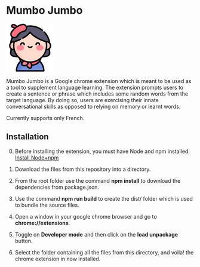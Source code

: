 # Mumbo Jumbo

![French Speaker](assets/icon128.png)

Mumbo Jumbo is a Google chrome extension which is meant to be used as a tool to supplement language learning. The extension prompts users to create a sentence or phrase which includes some random words from the target language. By doing so, users are exercising their innate conversational skills as opposed to relying on memory or learnt words.


Currently supports only French.

## Installation

0. Before installing the extension, you must have Node and npm installed. [Install Node+npm](https://nodejs.org/)

1. Download the files from this repository into a directory.

2. From the root folder use the command **npm install** to download the dependencies from package.json.

3. Use the command **npm run build** to create the dist/ folder which is used to bundle the source files.

4. Open a window in your google chrome browser and go to **chrome://extensions**.

5. Toggle on **Developer mode** and then click on the **load unpackage** button.

6. Select the folder containing all the files from this directory, and voila! the chrome extension in now installed.
